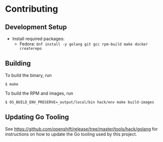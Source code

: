 Contributing
============

Development Setup
-----------------

  * Install required packages:
    * Fedora: `dnf install -y golang git gcc rpm-build make docker createrepo`

Building
--------

To build the binary, run

```
$ make
```

To build the RPM and images, run

```
$ OS_BUILD_ENV_PRESERVE=_output/local/bin hack/env make build-images
```

Updating Go Tooling
-------------------

See https://github.com/openshift/release/tree/master/tools/hack/golang for
instructions on how to update the Go tooling used by this project.
